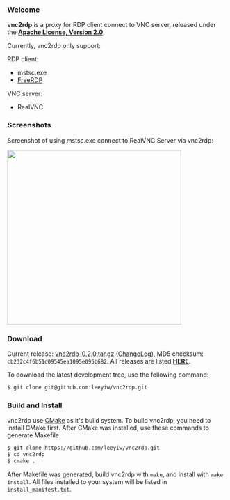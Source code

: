 ### Welcome

**vnc2rdp** is a proxy for RDP client connect to VNC server, released under the [**Apache License, Version 2.0**](http://www.apache.org/licenses/LICENSE-2.0).

Currently, vnc2rdp only support:

RDP client:

* mstsc.exe
* [FreeRDP](http://www.freerdp.com/)

VNC server:

* RealVNC

### Screenshots

Screenshot of using mstsc.exe connect to RealVNC Server via vnc2rdp:

<img src="http://leeyiw.github.io/vnc2rdp/images/screenshot.png" width="400" />

### Download

Current release: [vnc2rdp-0.2.0.tar.gz](https://github.com/leeyiw/vnc2rdp/archive/v0.2.0.tar.gz) ([ChangeLog](https://github.com/leeyiw/vnc2rdp/blob/master/ChangeLog.md)), MD5 checksum: `cb232c4f6b51d09545ea1095e095b682`. All releases are listed [**HERE**](https://github.com/leeyiw/vnc2rdp/releases).

To download the latest development tree, use the following command:

```bash
$ git clone git@github.com:leeyiw/vnc2rdp.git
```

### Build and Install

vnc2rdp use [CMake](http://www.cmake.org/) as it's build system. To build vnc2rdp, you need to install CMake first. After CMake was installed, use these commands to generate Makefile:

```bash
$ git clone https://github.com/leeyiw/vnc2rdp.git
$ cd vnc2rdp
$ cmake .
```

After Makefile was generated, build vnc2rdp with `make`, and install with `make install`. All files installed to your system will be listed in `install_manifest.txt`.
